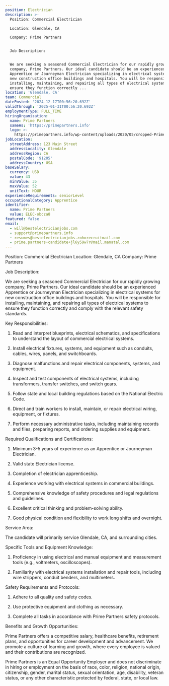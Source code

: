 ```yaml
---
position: Electrician
description: >-
  Position: Commercial Electrician

  Location: Glendale, CA

  Company: Prime Partners


  Job Description:


  We are seeking a seasoned Commercial Electrician for our rapidly growing
  company, Prime Partners. Our ideal candidate should be an experienced
  Apprentice or Journeyman Electrician specializing in electrical systems for
  new construction office buildings and hospitals. You will be responsible for
  installing, maintaining, and repairing all types of electrical systems to
  ensure they function correctly ...
location: 'Glendale, CA'
team: Commercial
datePosted: '2024-12-17T00:56:20.692Z'
validThrough: '2025-01-31T00:56:20.692Z'
employmentType: FULL_TIME
hiringOrganization:
  name: Prime Partners
  sameAs: 'https://primepartners.info'
  logo: >-
    https://primepartners.info/wp-content/uploads/2020/05/cropped-Prime-Partners-Logo-NO-BG-1-1.png
jobLocation:
  streetAddress: 123 Main Street
  addressLocality: Glendale
  addressRegion: CA
  postalCode: '91205'
  addressCountry: USA
baseSalary:
  currency: USD
  value: 43
  minValue: 35
  maxValue: 52
  unitText: HOUR
experienceRequirements: seniorLevel
occupationalCategory: Apprentice
identifier:
  name: Prime Partners
  value: ELEC-obcza8
featured: false
email:
  - will@bestelectricianjobs.com
  - support@primepartners.info
  - resumes@bestelectricianjobs.zohorecruitmail.com
  - prime.partners+candidate+jl6y59w7r@mail.manatal.com
---
```




Position: Commercial Electrician
Location: Glendale, CA
Company: Prime Partners

Job Description:

We are seeking a seasoned Commercial Electrician for our rapidly growing company, Prime Partners. Our ideal candidate should be an experienced Apprentice or Journeyman Electrician specializing in electrical systems for new construction office buildings and hospitals. You will be responsible for installing, maintaining, and repairing all types of electrical systems to ensure they function correctly and comply with the relevant safety standards. 

Key Responsibilities:

1. Read and interpret blueprints, electrical schematics, and specifications to understand the layout of commercial electrical systems.

2. Install electrical fixtures, systems, and equipment such as conduits, cables, wires, panels, and switchboards.

3. Diagnose malfunctions and repair electrical components, systems, and equipment.

4. Inspect and test components of electrical systems, including transformers, transfer switches, and switch gears.

5. Follow state and local building regulations based on the National Electric Code.

6. Direct and train workers to install, maintain, or repair electrical wiring, equipment, or fixtures.

7. Perform necessary administrative tasks, including maintaining records and files, preparing reports, and ordering supplies and equipment.

Required Qualifications and Certifications:

1. Minimum 3-5 years of experience as an Apprentice or Journeyman Electrician.

2. Valid state Electrician license.

3. Completion of electrician apprenticeship.

4. Experience working with electrical systems in commercial buildings.

5. Comprehensive knowledge of safety procedures and legal regulations and guidelines.

6. Excellent critical thinking and problem-solving ability.

7. Good physical condition and flexibility to work long shifts and overnight.

Service Area:

The candidate will primarily service Glendale, CA, and surrounding cities.

Specific Tools and Equipment Knowledge:

1. Proficiency in using electrical and manual equipment and measurement tools (e.g., voltmeters, oscilloscopes).

2. Familiarity with electrical systems installation and repair tools, including wire strippers, conduit benders, and multimeters.

Safety Requirements and Protocols:

1. Adhere to all quality and safety codes.

2. Use protective equipment and clothing as necessary.

3. Complete all tasks in accordance with Prime Partners safety protocols.

Benefits and Growth Opportunities:

Prime Partners offers a competitive salary, healthcare benefits, retirement plans, and opportunities for career development and advancement. We promote a culture of learning and growth, where every employee is valued and their contributions are recognized. 

Prime Partners is an Equal Opportunity Employer and does not discriminate in hiring or employment on the basis of race, color, religion, national origin, citizenship, gender, marital status, sexual orientation, age, disability, veteran status, or any other characteristic protected by federal, state, or local law.
